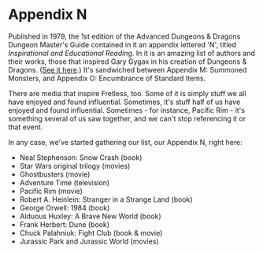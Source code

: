 # Appendix N

Published in 1979, the 1st edition of the Advanced Dungeons & Dragons Dungeon Master's Guide contained in it an appendix lettered 'N', titled _Inspirational and Educational Reading_. In it is an amazing list of authors and their works, those that inspired Gary Gygax in his creation of Dungeons & Dragons. ([See it here](http://www.digital-eel.com/blog/ADnD_reading_list.htm).) It's sandwiched between Appendix M: Summoned Monsters, and Appendix O: Encumbrance of Standard Items.

There are media that inspire Fretless, too. Some of it is simply stuff we all have enjoyed and found influential. Sometimes, it's stuff half of us have enjoyed and found influential. Sometimes - for instance, Pacific Rim - it's something several of us saw together, and we can't stop referencing it or that event. 

In any case, we've started gathering our list, our Appendix N, right here:

+ Neal Stephenson: Snow Crash (book)
+ Star Wars original trilogy (movies)
+ Ghostbusters (movie)
+ Adventure Time (television)
+ Pacific Rim (movie)
+ Robert A. Heinlein: Stranger in a Strange Land (book)
+ George Orwell: 1984 (book)
+ Alduous Huxley: A Brave New World (book)
+ Frank Herbert: Dune (book)
+ Chuck Palahniuk: Fight Club (book & movie)
+ Jurassic Park and Jurassic World (movies)
